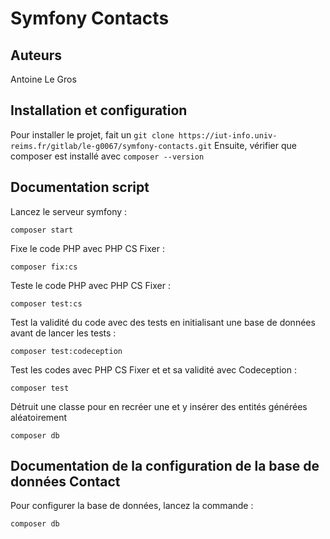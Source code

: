 # Symfony Contacts

## Auteurs
Antoine Le Gros

## Installation et configuration

Pour installer le projet, fait un ``git clone https://iut-info.univ-reims.fr/gitlab/le-g0067/symfony-contacts.git`` 
Ensuite, vérifier que composer est installé avec ``composer --version``

## Documentation script

Lancez le serveur symfony :
```shell
composer start
```

Fixe le code PHP avec PHP CS Fixer :
```shell
composer fix:cs
```

Teste le code PHP avec PHP CS Fixer :
```shell
composer test:cs
```

Test la validité du code avec des tests en initialisant une base de données avant de lancer les tests :
```shell
composer test:codeception
```

Test les codes avec PHP CS Fixer et et sa validité avec Codeception :
```shell
composer test
```

Détruit une classe pour en recréer une et y insérer des entités générées aléatoirement
```shell
composer db
```

## Documentation de la configuration de la base de données Contact

Pour configurer la base de données, lancez la commande :
```shell
composer db
```

